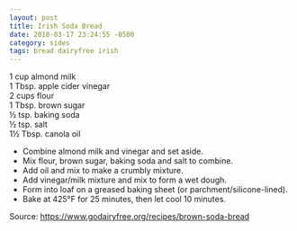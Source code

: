 ```yaml
---
layout: post
title: Irish Soda Bread
date: 2018-03-17 23:24:55 -0500
category: sides
tags: bread dairyfree irish
---
```

1 cup almond milk  
1 Tbsp. apple cider vinegar  
2 cups flour  
1 Tbsp. brown sugar  
½ tsp. baking soda  
½ tsp. salt  
1½ Tbsp. canola oil  
<ul>
 	<li>Combine almond milk and vinegar and set aside.</li>
 	<li>Mix flour, brown sugar, baking soda and salt to combine.</li>
 	<li>Add oil and mix to make a crumbly mixture.</li>
 	<li>Add vinegar/milk mixture and mix to form a wet dough.</li>
 	<li>Form into loaf on a greased baking sheet (or parchment/silicone-lined).</li>
 	<li>Bake at 425°F for 25 minutes, then let cool 10 minutes.</li>
</ul>
Source: <a href="https://www.godairyfree.org/recipes/brown-soda-bread">https://www.godairyfree.org/recipes/brown-soda-bread</a>
